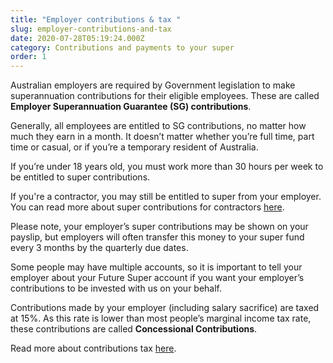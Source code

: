 ```yaml
---
title: "Employer contributions & tax "
slug: employer-contributions-and-tax
date: 2020-07-28T05:19:24.000Z
category: Contributions and payments to your super
order: 1
---
```


Australian employers are required by Government legislation to make superannuation contributions for their eligible employees. These are called **Employer Superannuation Guarantee (SG) contributions**.

Generally, all employees are entitled to SG contributions, no matter how much they earn in a month. It doesn’t matter whether you’re full time, part time or casual, or if you’re a temporary resident of Australia.

If you’re under 18 years old, you must work more than 30 hours per week to be entitled to super contributions.

If you're a contractor, you may still be entitled to super from your employer. You can read more about super contributions for contractors [here](https://www.ato.gov.au/Individuals/Super/Getting-your-super-started/Contractors/).

Please note, your employer’s super contributions may be shown on your payslip, but employers will often transfer this money to your super fund every 3 months by the quarterly due dates.

Some people may have multiple accounts, so it is important to tell your employer about your Future Super account if you want your employer’s contributions to be invested with us on your behalf.

Contributions made by your employer (including salary sacrifice) are taxed at 15%. As this rate is lower than most people’s marginal income tax rate, these contributions are called **Concessional Contributions**.

Read more about contributions tax [here](https://www.ato.gov.au/Individuals/Super/Growing-your-super/Adding-to-your-super/Tax-on-contributions/).
